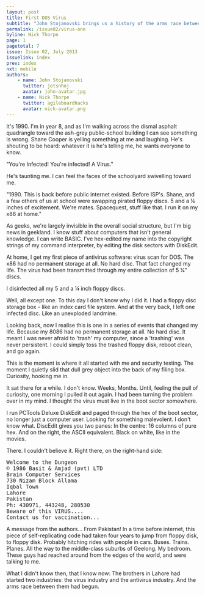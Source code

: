 ```yaml
---
layout: post
title: First DOS Virus
subtitle: "John Stojanovski brings us a history of the arms race between virus engineers and anti-virus reverse-engineers. In this first instalment: a first-person account of a personal encounter with the first DOS virus."
permalink: /issue02/virus-one
byline: Nick Thorpe
page: 1
pagetotal: 7
issue: Issue 02, July 2013
issuelink: index
prev: index
nxt: mobile
authors:
    - name: John Stojanovski
      twitter: jotsnhoj
      avatar: john-avatar.jpg
    - name: Nick Thorpe
      twitter: agileboardhacks
      avatar: nick-avatar.png
---
```

It's 1990. I'm in year 8, and as I'm walking across the dismal asphalt quadrangle toward the ash-grey public-school building I can see something is wrong. Shane Cooper is yelling something at me and laughing. He's shouting to be heard: whatever it is he's telling me, he wants everyone to know.

"You're Infected! You're infected! A Virus."

He's taunting me. I can feel the faces of the schoolyard swivelling toward me.

"1990. This is back before public internet existed. Before ISP's. Shane, and a  few others of us at school were swapping pirated floppy discs. 5 and a ¼ inches of excitement. We're mates. Spacequest, stuff like that. I run it on my x86 at home."

As geeks,  we're largely invisible in the overall social structure, but I'm big news in geekland.  I know stuff about computers that isn't general knowledge.  I can write BASIC.  I've hex-edited my name into the copyright strings of my command interpreter, by editing the disk sectors with DiskEdit.

At home, I get my first piece of antivirus software: virus scan for DOS. The x86 had no permanent storage at all. No hard disc. That fact changed my life. The virus had been transmitted through my entire collection of 5 ¼" discs.

I disinfected all my 5 and a ¼ inch floppy discs.

Well, all except one. To this day I don't know why I did it. I had a floppy disc storage box - like an index card file system. And at the very back, I left one infected disc. Like an unexploded landmine.

Looking back,  now I realise this is one in a series of events that changed my life.  Because my 8086 had no permanent storage at all.  No hard disc.   It meant I was never afraid to 'trash' my computer, since a 'trashing' was never persistent.  I could simply toss the trashed floppy disk, reboot clean, and go again.

This is the moment is where it all started with me and security testing. The moment I quietly slid that dull grey object into the back of my filing box. Curiosity, hooking me in.

It sat there for a while. I don't know. Weeks, Months. Until, feeling the pull of curiosity, one morning I pulled it out again. I had been turning the problem over in my mind. I thought the virus must live in the boot sector somewhere.

I run PCTools Deluxe DiskEdit and paged through the hex of the boot sector, no longer just a computer user. Looking for something malevolent. I don't know what. DiscEdit gives you two panes: In the centre: 16 columns of pure hex. And on the right, the ASCII equivalent. Black on white, like in the movies.

There. I couldn't believe it. Right there, on the right-hand side:

<pre class='computer'>Welcome to the Dungeon<br/>© 1986 Basit & Amjad (pvt) LTD<br/>Brain Computer Services<br/>730 Nizam Block Allama<br/>Iqbal Town<br/>Lahore<br/>Pakistan<br/>Ph: 430971, 443248, 280530<br/>Beware of this VIRUS.... <br/>Contact us for vaccination...<br/></pre>

A message from the authors... From Pakistan!   In a time before internet, this piece of self-replicating code had taken four years to jump from floppy disk, to floppy disk.  Probably hitching rides with people in cars.  Buses.  Trains.  Planes.  All the way to the middle-class suburbs of Geelong.  My bedroom.  These guys had reached around from the edges of the world, and were talking to me.

What I didn't know then, that I know now: The brothers in Lahore had started two industries: the virus industry and the antivirus industry. And the arms race between them had begun.
